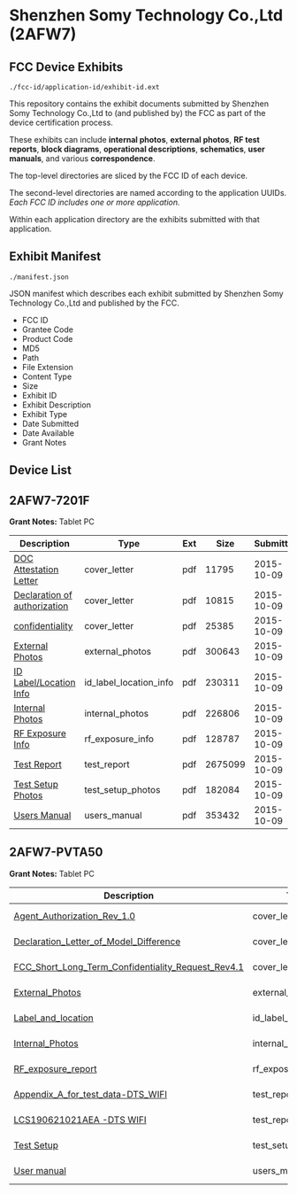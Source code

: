 # Shenzhen Somy Technology Co.,Ltd (2AFW7)
## FCC Device Exhibits

```
./fcc-id/application-id/exhibit-id.ext
```

This repository contains the exhibit documents submitted by Shenzhen Somy Technology Co.,Ltd to (and published by) the FCC as part of the device certification process.

These exhibits can include **internal photos**, **external photos**, **RF test reports**, **block diagrams**, **operational descriptions**, **schematics**, **user manuals**, and various **correspondence**.

The top-level directories are sliced by the FCC ID of each device.

The second-level directories are named according to the application UUIDs. *Each FCC ID includes one or more application.*

Within each application directory are the exhibits submitted with that application. 

## Exhibit Manifest

```
./manifest.json
```

JSON manifest which describes each exhibit submitted by Shenzhen Somy Technology Co.,Ltd and published by the FCC.

- FCC ID
- Grantee Code
- Product Code
- MD5
- Path
- File Extension
- Content Type
- Size
- Exhibit ID
- Exhibit Description
- Exhibit Type
- Date Submitted
- Date Available
- Grant Notes

## Device List
## 2AFW7-7201F
**Grant Notes:** Tablet PC

| Description | Type | Ext | Size | Submitted | Available |
| ----------- | ---- | --- | ---- | --------- | --------- |
| [DOC Attestation Letter](2AFW7-7201F/d9d3ee767ddff68e92c65af92ef3d1aa/2776259.pdf) | cover_letter | pdf | 11795 | 2015-10-09 | 2015-10-09 |
| [Declaration of authorization](2AFW7-7201F/d9d3ee767ddff68e92c65af92ef3d1aa/2776260.pdf) | cover_letter | pdf | 10815 | 2015-10-09 | 2015-10-09 |
| [confidentiality](2AFW7-7201F/d9d3ee767ddff68e92c65af92ef3d1aa/2776261.pdf) | cover_letter | pdf | 25385 | 2015-10-09 | 2015-10-09 |
| [External Photos](2AFW7-7201F/d9d3ee767ddff68e92c65af92ef3d1aa/2776254.pdf) | external_photos | pdf | 300643 | 2015-10-09 | 2015-10-09 |
| [ID Label/Location Info](2AFW7-7201F/d9d3ee767ddff68e92c65af92ef3d1aa/2776256.pdf) | id_label_location_info | pdf | 230311 | 2015-10-09 | 2015-10-09 |
| [Internal Photos](2AFW7-7201F/d9d3ee767ddff68e92c65af92ef3d1aa/2776255.pdf) | internal_photos | pdf | 226806 | 2015-10-09 | 2015-10-09 |
| [RF Exposure Info](2AFW7-7201F/d9d3ee767ddff68e92c65af92ef3d1aa/2776263.pdf) | rf_exposure_info | pdf | 128787 | 2015-10-09 | 2015-10-09 |
| [Test Report](2AFW7-7201F/d9d3ee767ddff68e92c65af92ef3d1aa/2776262.pdf) | test_report | pdf | 2675099 | 2015-10-09 | 2015-10-09 |
| [Test Setup Photos](2AFW7-7201F/d9d3ee767ddff68e92c65af92ef3d1aa/2776257.pdf) | test_setup_photos | pdf | 182084 | 2015-10-09 | 2015-10-09 |
| [Users Manual](2AFW7-7201F/d9d3ee767ddff68e92c65af92ef3d1aa/2776258.pdf) | users_manual | pdf | 353432 | 2015-10-09 | 2015-10-09 |
## 2AFW7-PVTA50
**Grant Notes:** Tablet PC

| Description | Type | Ext | Size | Submitted | Available |
| ----------- | ---- | --- | ---- | --------- | --------- |
| [Agent_Authorization_Rev_1.0](2AFW7-PVTA50/5950580c0ed3118e0b29c5972d646348/4363163.pdf) | cover_letter | pdf | 8359 | 2019-07-19 | 2019-07-19 |
| [Declaration_Letter_of_Model_Difference](2AFW7-PVTA50/5950580c0ed3118e0b29c5972d646348/4363166.pdf) | cover_letter | pdf | 33418 | 2019-07-19 | 2019-07-19 |
| [FCC_Short_Long_Term_Confidentiality_Request_Rev4.1](2AFW7-PVTA50/5950580c0ed3118e0b29c5972d646348/4363167.pdf) | cover_letter | pdf | 88326 | 2019-07-19 | 2019-07-19 |
| [External_Photos](2AFW7-PVTA50/5950580c0ed3118e0b29c5972d646348/4363161.pdf) | external_photos | pdf | 487350 | 2019-07-19 | 2019-07-19 |
| [Label_and_location](2AFW7-PVTA50/5950580c0ed3118e0b29c5972d646348/4363168.pdf) | id_label_location_info | pdf | 74745 | 2019-07-19 | 2019-07-19 |
| [Internal_Photos](2AFW7-PVTA50/5950580c0ed3118e0b29c5972d646348/4363162.pdf) | internal_photos | pdf | 616100 | 2019-07-19 | 2019-07-19 |
| [RF_exposure_report](2AFW7-PVTA50/5950580c0ed3118e0b29c5972d646348/4363171.pdf) | rf_exposure_info | pdf | 1193783 | 2019-07-19 | 2019-07-19 |
| [Appendix_A_for_test_data-DTS_WIFI](2AFW7-PVTA50/5950580c0ed3118e0b29c5972d646348/4363164.pdf) | test_report | pdf | 3254485 | 2019-07-19 | 2019-07-19 |
| [LCS190621021AEA -DTS WIFI](2AFW7-PVTA50/5950580c0ed3118e0b29c5972d646348/4363169.pdf) | test_report | pdf | 1065244 | 2019-07-19 | 2019-07-19 |
| [Test Setup](2AFW7-PVTA50/5950580c0ed3118e0b29c5972d646348/4363160.pdf) | test_setup_photos | pdf | 287132 | 2019-07-19 | 2019-07-19 |
| [User manual](2AFW7-PVTA50/5950580c0ed3118e0b29c5972d646348/4363172.pdf) | users_manual | pdf | 1785713 | 2019-07-19 | 2019-07-19 |
